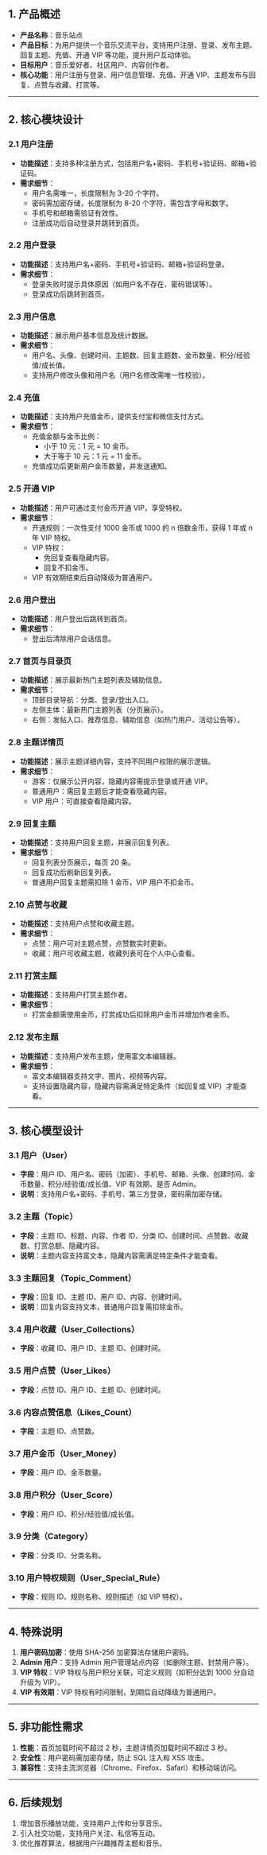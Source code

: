 
## 1. 产品概述

- **产品名称**：音乐站点  
- **产品目标**：为用户提供一个音乐交流平台，支持用户注册、登录、发布主题、回复主题、充值、开通 VIP 等功能，提升用户互动体验。  
- **目标用户**：音乐爱好者、社区用户、内容创作者。  
- **核心功能**：用户注册与登录、用户信息管理、充值、开通 VIP、主题发布与回复、点赞与收藏、打赏等。  

---

## 2. 核心模块设计

### 2.1 用户注册

- **功能描述**：支持多种注册方式，包括用户名+密码、手机号+验证码、邮箱+验证码。  
- **需求细节**：  
  - 用户名需唯一，长度限制为 3-20 个字符。  
  - 密码需加密存储，长度限制为 8-20 个字符，需包含字母和数字。  
  - 手机号和邮箱需验证有效性。  
  - 注册成功后自动登录并跳转到首页。  

### 2.2 用户登录

- **功能描述**：支持用户名+密码、手机号+验证码、邮箱+验证码登录。  
- **需求细节**：  
  - 登录失败时提示具体原因（如用户名不存在、密码错误等）。  
  - 登录成功后跳转到首页。  

### 2.3 用户信息

- **功能描述**：展示用户基本信息及统计数据。  
- **需求细节**：  
  - 用户名、头像、创建时间、主题数、回复主题数、金币数量、积分/经验值/成长值。  
  - 支持用户修改头像和用户名（用户名修改需唯一性校验）。  

### 2.4 充值

- **功能描述**：支持用户充值金币，提供支付宝和微信支付方式。  
- **需求细节**：  
  - 充值金额与金币比例：  
    - 小于 10 元：1 元 = 10 金币。  
    - 大于等于 10 元：1 元 = 11 金币。  
  - 充值成功后更新用户金币数量，并发送通知。  

### 2.5 开通 VIP

- **功能描述**：用户可通过支付金币开通 VIP，享受特权。  
- **需求细节**：  
  - 开通规则：一次性支付 1000 金币或 1000 的 n 倍数金币，获得 1 年或 n 年 VIP 特权。  
  - VIP 特权：  
    - 免回复查看隐藏内容。  
    - 回复不扣金币。  
  - VIP 有效期结束后自动降级为普通用户。  

### 2.6 用户登出

- **功能描述**：用户登出后跳转到首页。  
- **需求细节**：  
  - 登出后清除用户会话信息。  

### 2.7 首页与目录页

- **功能描述**：展示最新热门主题列表及辅助信息。  
- **需求细节**：  
  - 顶部目录导航：分类、登录/登出入口。  
  - 左侧主体：最新热门主题列表（分页展示）。  
  - 右侧：发帖入口、推荐信息、辅助信息（如热门用户、活动公告等）。  

### 2.8 主题详情页

- **功能描述**：展示主题详细内容，支持不同用户权限的展示逻辑。  
- **需求细节**：  
  - 游客：仅展示公开内容，隐藏内容需提示登录或开通 VIP。  
  - 普通用户：需回复主题后才能查看隐藏内容。  
  - VIP 用户：可直接查看隐藏内容。  

### 2.9 回复主题

- **功能描述**：支持用户回复主题，并展示回复列表。  
- **需求细节**：  
  - 回复列表分页展示，每页 20 条。  
  - 回复成功后刷新回复列表。  
  - 普通用户回复主题需扣除 1 金币，VIP 用户不扣金币。  

### 2.10 点赞与收藏

- **功能描述**：支持用户点赞和收藏主题。  
- **需求细节**：  
  - 点赞：用户可对主题点赞，点赞数实时更新。  
  - 收藏：用户可收藏主题，收藏列表可在个人中心查看。  

### 2.11 打赏主题

- **功能描述**：支持用户打赏主题作者。  
- **需求细节**：  
  - 打赏金额需使用金币，打赏成功后扣除用户金币并增加作者金币。  

### 2.12 发布主题

- **功能描述**：支持用户发布主题，使用富文本编辑器。  
- **需求细节**：  
  - 富文本编辑器支持文字、图片、视频等内容。  
  - 支持设置隐藏内容，隐藏内容需满足特定条件（如回复或 VIP）才能查看。  

---

## 3. 核心模型设计

### 3.1 用户（User）

- **字段**：用户 ID、用户名、密码（加密）、手机号、邮箱、头像、创建时间、金币数量、积分/经验值/成长值、VIP 有效期、是否 Admin。  
- **说明**：支持用户名+密码、手机号、第三方登录，密码需加密存储。  

### 3.2 主题（Topic）

- **字段**：主题 ID、标题、内容、作者 ID、分类 ID、创建时间、点赞数、收藏数、打赏总额、隐藏内容。  
- **说明**：主题内容支持富文本，隐藏内容需满足特定条件才能查看。  

### 3.3 主题回复（Topic_Comment）

- **字段**：回复 ID、主题 ID、用户 ID、内容、创建时间。  
- **说明**：回复内容支持文本，普通用户回复需扣除金币。  

### 3.4 用户收藏（User_Collections）

- **字段**：收藏 ID、用户 ID、主题 ID、创建时间。  

### 3.5 用户点赞（User_Likes）

- **字段**：点赞 ID、用户 ID、主题 ID、创建时间。  

### 3.6 内容点赞信息（Likes_Count）

- **字段**：主题 ID、点赞数。  

### 3.7 用户金币（User_Money）

- **字段**：用户 ID、金币数量。  

### 3.8 用户积分（User_Score）

- **字段**：用户 ID、积分/经验值/成长值。  

### 3.9 分类（Category）

- **字段**：分类 ID、分类名称。  

### 3.10 用户特权规则（User_Special_Rule）

- **字段**：规则 ID、规则名称、规则描述（如 VIP 特权）。  

---

## 4. 特殊说明

1. **用户密码加密**：使用 SHA-256 加密算法存储用户密码。  
2. **Admin 用户**：支持 Admin 用户管理站点内容（如删除主题、封禁用户等）。  
3. **VIP 特权**：VIP 特权与用户积分关联，可定义规则（如积分达到 1000 分自动升级为 VIP）。  
4. **VIP 有效期**：VIP 特权有时间限制，到期后自动降级为普通用户。  

---

## 5. 非功能性需求

1. **性能**：首页加载时间不超过 2 秒，主题详情页加载时间不超过 3 秒。  
2. **安全性**：用户密码需加密存储，防止 SQL 注入和 XSS 攻击。  
3. **兼容性**：支持主流浏览器（Chrome、Firefox、Safari）和移动端访问。  

---

## 6. 后续规划

1. 增加音乐播放功能，支持用户上传和分享音乐。  
2. 引入社交功能，支持用户关注、私信等互动。  
3. 优化推荐算法，根据用户兴趣推荐主题和音乐。 

